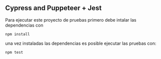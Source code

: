 ## Cypress and Puppeteer  + Jest


Para ejecutar este proyecto de pruebas primero debe intalar las dependencias con

````
npm install
````

una vez instaladas las dependencias es posible ejecutar las pruebas con:

````
npm test
````